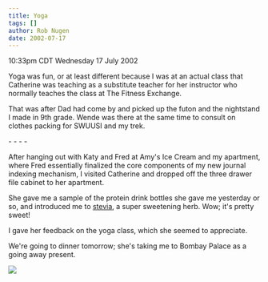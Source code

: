 ```yaml
---
title: Yoga
tags: []
author: Rob Nugen
date: 2002-07-17
---
```


<p class=date>10:33pm CDT Wednesday 17 July 2002</p>

<p>Yoga was fun, or at least different because I was at an actual
class that Catherine was teaching as a substitute teacher for her
instructor who normally teaches the class at The Fitness Exchange.</p>

<p>That was after Dad had come by and picked up the futon and the
nightstand I made in 9th grade.  Wende was there at the same time to
consult on clothes packing for SWUUSI and my trek.</p>

<p>- - - -</p>

<p>After hanging out with Katy and Fred at Amy's Ice Cream and my
apartment, where Fred essentially finalized the core components of my
new journal indexing mechanism, I visited Catherine and dropped off
the three drawer file cabinet to her apartment.</p>

<p>She gave me a sample of the protein drink bottles she gave me
yesterday or so, and introduced me to <a
href="https://www.stevia.com">stevia</a>, a super sweetening herb.
Wow; it's pretty sweet!</p>

<p>I gave her feedback on the yoga class, which she seemed to
appreciate.</p>

<p>We're going to dinner tomorrow; she's taking me to Bombay Palace as
a going away present.</p>

<p><img src="/images/rob/wL-ROB.gif"/></p>
